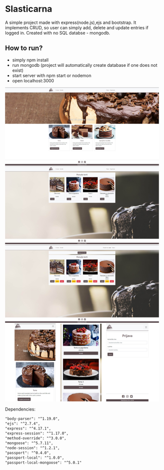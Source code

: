
# Slasticarna 

A simple project made with express(node.js),ejs and bootstrap. It implements CRUD, so user can simply add, delete and update entries if logged in. Created with no SQL databse - mongodb.

## How to run?

* simply npm install
* run mongodb (project will automatically create database if one does not exist)
* start server with npm start or nodemon
* open localhost:3000

![Slika 1](projekt_slike/slasticarna1.jpg)
![Slika 2](projekt_slike/slasticarna2.jpg)
![Slika 3](projekt_slike/slasticarna3.jpg)
![Slika 4](projekt_slike/slasticarna4.jpg)

Dependencies: 

    "body-parser": "^1.19.0",
    "ejs": "^2.7.4",
    "express": "^4.17.1",
    "express-session": "^1.17.0",
    "method-override": "^3.0.0",
    "mongoose": "^5.7.11",
    "node-session": "^1.2.1",
    "passport": "^0.4.0",
    "passport-local": "^1.0.0",
    "passport-local-mongoose": "^5.0.1"
